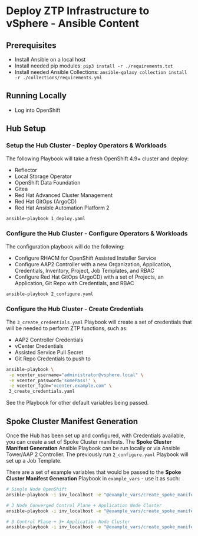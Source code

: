 # Deploy ZTP Infrastructure to vSphere - Ansible Content

## Prerequisites

- Install Ansible on a local host
- Install needed pip modules: `pip3 install -r ./requirements.txt`
- Install needed Ansible Collections: `ansible-galaxy collection install -r ./collections/requirements.yml`

## Running Locally

- Log into OpenShift

## Hub Setup

### Setup the Hub Cluster - Deploy Operators & Workloads

The following Playbook will take a fresh OpenShift 4.9+ cluster and deploy:

- Reflector
- Local Storage Operator
- OpenShift Data Foundation
- Gitea
- Red Hat Advanced Cluster Management
- Red Hat GitOps (ArgoCD)
- Red Hat Ansible Automation Platform 2

```bash
ansible-playbook 1_deploy.yaml
```

### Configure the Hub Cluster - Configure Operators & Workloads

The configuration playbook will do the following:

- Configure RHACM for OpenShift Assisted Installer Service
- Configure AAP2 Controller with a new Organization, Application, Credentials, Inventory, Project, Job Templates, and RBAC
- Configure Red Hat GitOps (ArgoCD) with a set of Projects, an Application, Git Repo with Credentials, and RBAC

```bash
ansible-playbook 2_configure.yaml
```

### Configure the Hub Cluster - Create Credentials

The `3_create_credentials.yaml` Playbook will create a set of credentials that will be needed to perform ZTP functions, such as:

- AAP2 Controller Credentials
- vCenter Credentials
- Assisted Service Pull Secret
- Git Repo Credentials to push to

```bash
ansible-playbook \
 -e vcenter_username="administrator@vsphere.local" \
 -e vcenter_password='somePass!' \
 -e vcenter_fqdn="vcenter.example.com" \
 3_create_credentials.yaml
```

See the Playbook for other default variables being passed.

## Spoke Cluster Manifest Generation

Once the Hub has been set up and configured, with Credentials available, you can create a set of Spoke Cluster manifests.  The **Spoke Cluster Manifest Generation** Ansible Playbook can be run locally or via Ansible Tower/AAP 2 Controller.  The previously run `2_configure.yaml` Playbook will set up a Job Template.

There are a set of example variables that would be passed to the **Spoke Cluster Manifest Generation** Playbook in `example_vars` - use it as such:

```bash
# Single Node OpenShift
ansible-playbook -i inv_localhost -e "@example_vars/create_spoke_manifests-singleNode.yaml" create_spoke_manifests.yml

# 3 Node Converged Control Plane + Application Node Cluster
ansible-playbook -i inv_localhost -e "@example_vars/create_spoke_manifests-3nodeConverged.yaml" create_spoke_manifests.yml

# 3 Control Plane + 3+ Application Node Cluster
ansible-playbook -i inv_localhost -e "@example_vars/create_spoke_manifests-haCluster.yaml" create_spoke_manifests.yml
```
